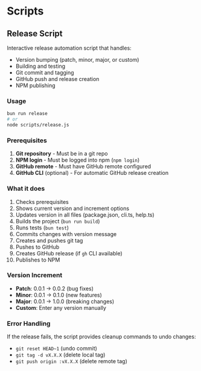# Scripts

## Release Script

Interactive release automation script that handles:

- Version bumping (patch, minor, major, or custom)
- Building and testing
- Git commit and tagging
- GitHub push and release creation
- NPM publishing

### Usage

```bash
bun run release
# or
node scripts/release.js
```

### Prerequisites

1. **Git repository** - Must be in a git repo
2. **NPM login** - Must be logged into npm (`npm login`)
3. **GitHub remote** - Must have GitHub remote configured
4. **GitHub CLI** (optional) - For automatic GitHub release creation

### What it does

1. Checks prerequisites
2. Shows current version and increment options
3. Updates version in all files (package.json, cli.ts, help.ts)
4. Builds the project (`bun run build`)
5. Runs tests (`bun test`)
6. Commits changes with version message
7. Creates and pushes git tag
8. Pushes to GitHub
9. Creates GitHub release (if `gh` CLI available)
10. Publishes to NPM

### Version Increment

- **Patch**: 0.0.1 → 0.0.2 (bug fixes)
- **Minor**: 0.0.1 → 0.1.0 (new features)
- **Major**: 0.0.1 → 1.0.0 (breaking changes)
- **Custom**: Enter any version manually

### Error Handling

If the release fails, the script provides cleanup commands to undo changes:
- `git reset HEAD~1` (undo commit)
- `git tag -d vX.X.X` (delete local tag)
- `git push origin :vX.X.X` (delete remote tag)
